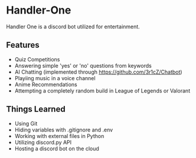 # Handler-One

Handler One is a discord bot utilized for entertainment.

## Features
* Quiz Competitions
* Answering simple 'yes' or 'no' questions from keywords
* AI Chatting (implemented through https://github.com/3r1cZ/Chatbot)
* Playiing music in a voice channel
* Anime Recommendations
* Attempting a completely random build in League of Legends or Valorant

## Things Learned
* Using Git
* Hiding variables with .gitignore and .env
* Working with external files in Python
* Utilizing discord.py API
* Hosting a discord bot on the cloud
